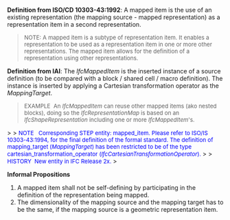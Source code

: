 **Definition
from ISO/CD 10303-43:1992**: A mapped item is the use of an existing representation (the mapping source - mapped representation) as a representation item in a second representation.

> <font size="-1">NOTE: A mapped item is a subtype of
representation item. It enables a representation to be used as a
representation item in one or more other representations. The mapped
item allows for the definition of a representation using other
representations. </font>
> 


**Definition
from IAI**: The _IfcMappedItem_ is the inserted instance of a source definition (to be compared with a block / shared cell / macro definition). The instance is inserted by applying a Cartesian transformation operator as the _MappingTarget_.

> <font size="-1">EXAMPLE&nbsp; An <i>IfcMappedItem</i>
can reuse other
mapped items (ako nested blocks), doing so the <i>IfcRepresentationMap</i>
is based on an <i>IfcShapeRepresentation</i>
including one or more <i>IfcMappedItem</i>'s.<br>
  </font>
> 
> <font color="#0000ff" size="-1">NOTE &nbsp;
Corresponding STEP entity: mapped_item. Please refer to ISO/IS
10303-43:1994, for the final definition of the formal standard. The
definition of mapping_target (<i>MappingTarget</i>)
has been restricted to be of the type cartesian_transformation_operator
(<i>IfcCartesianTransformationOperator</i>).</font>
> 
> <font color="#0000ff" size="-1">HISTORY&nbsp;
New entity in IFC Release 2x. </font>
> 


**Informal
Propositions**

1. A mapped item shall not be self-defining by participating in the definition of the representation being mapped.
2. The dimensionality of the mapping source and the mapping target has to be the same, if the mapping source is a geometric representation item.